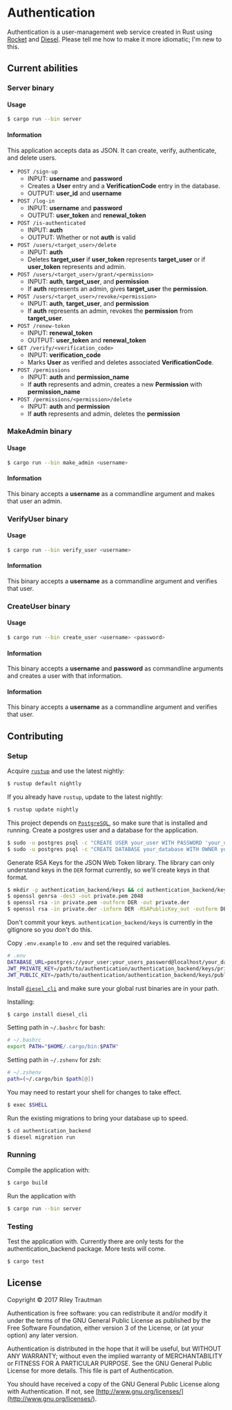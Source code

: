 # Authentication
Authentication is a user-management web service created in Rust using [Rocket](https://rocket.rs) and [Diesel](https://diesel.rs/). Please tell me how to make it more idiomatic; I'm new to this.

## Current abilities
### Server binary
#### Usage
```bash
$ cargo run --bin server
```
#### Information
This application accepts data as JSON. It can create, verify, authenticate, and delete users.
 - `POST /sign-up`
    - INPUT: **username** and **password**
    - Creates a **User** entry and a **VerificationCode** entry in the database.
    - OUTPUT: **user_id** and **username**
 - `POST /log-in`
    - INPUT: **username** and **password**
    - OUTPUT: **user_token** and **renewal_token**
 - `POST /is-authenticated`
    - INPUT: **auth**
    - OUTPUT: Whether or not **auth** is valid
 - `POST /users/<target_user>/delete`
    - INPUT: **auth**
    - Deletes **target_user** if **user_token** represents **target_user** or if **user_token** represents and admin.
 - `POST /users/<target_user>/grant/<permission>`
    - INPUT: **auth**, **target_user**, and **permission**
    - If **auth** represents an admin, gives **target_user** the **permission**.
 - `POST /users/<target_user>/revoke/<permission>`
    - INPUT: **auth**, **target_user**, and **permission**
    - If **auth** represents an admin, revokes the **permission** from **target_user**.
 - `POST /renew-token`
    - INPUT: **renewal_token**
    - OUTPUT: **user_token** and **renewal_token**
 - `GET /verify/<verification_code>`
    - INPUT: **verification_code**
    - Marks **User** as verified and deletes associated **VerificationCode**.
 - `POST /permissions`
    - INPUT: **auth** and **permission_name**
    - If **auth** represents and admin, creates a new **Permission** with **permission_name**
 - `POST /permissions/<permission>/delete`
    - INPUT: **auth** and **permission**
    - If **auth** represents and admin, deletes the **permission**

### MakeAdmin binary
#### Usage
```bash
$ cargo run --bin make_admin <username>
```
#### Information
This binary accepts a **username** as a commandline argument and makes that user an admin.

### VerifyUser binary
#### Usage
```bash
$ cargo run --bin verify_user <username>
```
#### Information
This binary accepts a **username** as a commandline argument and verifies that user.

### CreateUser binary
#### Usage
```bash
$ cargo run --bin create_user <username> <password>
```
#### Information
This binary accepts a **username** and **password** as commandline arguments and creates a user with that information.

#### Information
This binary accepts a **username** as a commandline argument and verifies that user.

## Contributing
### Setup
Acquire [`rustup`](https://www.rustup.rs/) and use the latest nightly:

```bash
$ rustup default nightly
```

If you already have `rustup`, update to the latest nightly:

```bash
$ rustup update nightly
```

This project depends on [`PostgreSQL`](https://www.postgresql.org/), so make sure that is installed and running. Create a postgres user and a database for the application.

```bash
$ sudo -u postgres psql -c "CREATE USER your_user WITH PASSWORD 'your_users_password';"
$ sudo -u postgres psql -c "CREATE DATABASE your_database WITH OWNER your_user;"
```

Generate RSA Keys for the JSON Web Token library. The library can only understand keys in the `DER` format currently, so we'll create keys in that format.

```bash
$ mkdir -p authentication_backend/keys && cd authentication_backend/keys
$ openssl genrsa -des3 -out private.pem 2048
$ openssl rsa -in private.pem -outform DER -out private.der
$ openssl rsa -in private.der -inform DER -RSAPublicKey_out -outform DER -out public.der
```

Don't commit your keys. `authentication_backend/keys` is currently in the gitignore so you don't do this.

Copy `.env.example` to `.env` and set the required variables.

```bash
# .env
DATABASE_URL=postgres://your_user:your_users_password@localhost/your_database
JWT_PRIVATE_KEY=/path/to/authentication/authentication_backend/keys/private.der
JWT_PUBLIC_KEY=/path/to/authentication/authentication_backend/keys/public.der
```

Install [`diesel_cli`](http://diesel.rs/guides/getting-started/) and make sure your global rust binaries are in your path.

Installing:
```bash
$ cargo install diesel_cli
```

Setting path in `~/.bashrc` for bash:
```bash
# ~/.bashrc
export PATH="$HOME/.cargo/bin:$PATH"
```

Setting path in `~/.zshenv` for zsh:
```zsh
# ~/.zshenv
path=(~/.cargo/bin $path[@])
```

You may need to restart your shell for changes to take effect.

```bash
$ exec $SHELL
```

Run the existing migrations to bring your database up to speed.

```bash
$ cd authentication_backend
$ diesel migration run
```

### Running

Compile the application with:

```bash
$ cargo build
```

Run the application with 

```bash
$ cargo run --bin server
```

### Testing

Test the application with. Currently there are only tests for the authentication_backend package. More tests will come.

```bash
$ cargo test
```

## License

Copyright © 2017 Riley Trautman

Authentication is free software: you can redistribute it and/or modify it under the terms of the GNU General Public License as published by the Free Software Foundation, either version 3 of the License, or (at your option) any later version.

Authentication is distributed in the hope that it will be useful, but WITHOUT ANY WARRANTY; without even the implied warranty of MERCHANTABILITY or FITNESS FOR A PARTICULAR PURPOSE. See the GNU General Public License for more details. This file is part of Authentication.

You should have received a copy of the GNU General Public License along with Authentication. If not, see [http://www.gnu.org/licenses/](http://www.gnu.org/licenses/).

